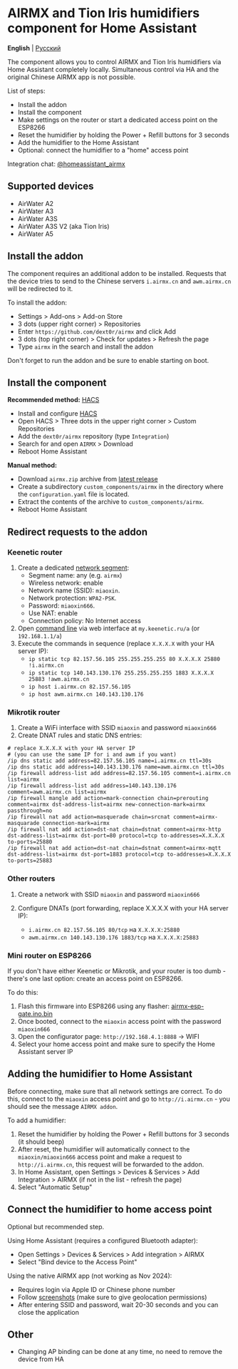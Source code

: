 # AIRMX and Tion Iris humidifiers component for Home Assistant

**English** | [Русский](./README.ru.md)

The component allows you to control AIRMX and Tion Iris humidifiers via Home Assistant completely locally. Simultaneous control via HA and the original Chinese AIRMX app is not possible.

List of steps:

* Install the addon
* Install the component
* Make settings on the router or start a dedicated access point on the ESP8266
* Reset the humidifier by holding the Power + Refill buttons for 3 seconds
* Add the humidifier to the Home Assistant
* Optional: connect the humidifier to a "home" access point

Integration chat: [@homeassistant_airmx](https://t.me/homeassistant_airmx)

## Supported devices

* AirWater A2
* AirWater A3
* AirWater A3S
* AirWater A3S V2 (aka Tion Iris)
* AirWater A5

## Install the addon

The component requires an additional addon to be installed. Requests that the device tries to send to the Chinese servers `i.airmx.cn` and `awm.airmx.cn` will be redirected to it.

To install the addon:

* Settings > Add-ons > Add-on Store
* 3 dots (upper right corner) > Repositories
* Enter `https://github.com/dext0r/airmx` and click Add
* 3 dots (top right corner) > Check for updates > Refresh the page
* Type `airmx` in the search and install the addon

Don't forget to run the addon and be sure to enable starting on boot.

## Install the component

**Recommended method:** [HACS](https://hacs.xyz/)

* Install and configure [HACS](https://hacs.xyz/docs/use/#getting-started-with-hacs)
* Open HACS > Three dots in the upper right corner > Custom Repositories
* Add the `dext0r/airmx` repository (type `Integration`)
* Search for and open `AIRMX` > Download
* Reboot Home Assistant

**Manual method:**

* Download `airmx.zip` archive from [latest release](https://github.com/dext0r/airmx/releases/latest)
* Create a subdirectory `custom_components/airmx` in the directory where the `configuration.yaml` file is located.
* Extract the contents of the archive to `custom_components/airmx`.
* Reboot Home Assistant

## Redirect requests to the addon

### Keenetic router

1. Create a dedicated [network segment](https://help.keenetic.com/hc/en/articles/360005236300):
   * Segment name: any (e.g. `airmx`)
   * Wireless network: enable
   * Network name (SSID): `miaoxin`.
   * Network protection: `WPA2-PSK`.
   * Password: `miaoxin666`.
   * Use NAT: enable
   * Connection policy: No Internet access
2. Open [command line](https://help.keenetic.com/hc/en/articles/213965889) via web interface at `my.keenetic.ru/a` (or `192.168.1.1/a`)
3. Execute the commands in sequence (replace `X.X.X.X` with your HA server IP):
   * `ip static tcp 82.157.56.105 255.255.255.255 80 X.X.X.X 25880 !i.airmx.cn`
   * `ip static tcp 140.143.130.176 255.255.255.255 1883 X.X.X.X 25883 !awm.airmx.cn`
   * `ip host i.airmx.cn 82.157.56.105`
   * `ip host awm.airmx.cn 140.143.130.176`

### Mikrotik router

1. Create a WiFi interface with SSID `miaoxin` and password `miaoxin666`
2. Create DNAT rules and static DNS entries:

```text
# replace X.X.X.X with your HA server IP
# (you can use the same IP for i and awm if you want)
/ip dns static add address=82.157.56.105 name=i.airmx.cn ttl=30s
/ip dns static add address=140.143.130.176 name=awm.airmx.cn ttl=30s
/ip firewall address-list add address=82.157.56.105 comment=i.airmx.cn list=airmx
/ip firewall address-list add address=140.143.130.176 comment=awm.airmx.cn list=airmx
/ip firewall mangle add action=mark-connection chain=prerouting comment=airmx dst-address-list=airmx new-connection-mark=airmx passthrough=no
/ip firewall nat add action=masquerade chain=srcnat comment=airmx-masquarade connection-mark=airmx
/ip firewall nat add action=dst-nat chain=dstnat comment=airmx-http dst-address-list=airmx dst-port=80 protocol=tcp to-addresses=X.X.X.X to-ports=25880
/ip firewall nat add action=dst-nat chain=dstnat comment=airmx-mqtt dst-address-list=airmx dst-port=1883 protocol=tcp to-addresses=X.X.X.X to-ports=25883
```

### Other routers

1. Create a network with SSID `miaoxin` and password `miaoxin666`
2. Configure DNATs (port forwarding, replace X.X.X.X with your HA server IP):

   * `i.airmx.cn 82.157.56.105 80/tcp` на `X.X.X.X:25880`
   * `awm.airmx.cn 140.143.130.176 1883/tcp` на `X.X.X.X:25883`

### Mini router on ESP8266

If you don't have either Keenetic or Mikrotik, and your router is too dumb - there's one last option: create an access point on ESP8266.

To do this:

1. Flash this firmware into ESP8266 using any flasher: [airmx-esp-gate.ino.bin](https://github.com/dext0r/airmx/raw/main/airmx-esp-gate/build/esp8266.esp8266.nodemcu/airmx-esp-gate.ino.bin)
2. Once booted, connect to the `miaoxin` access point with the password `miaoxin666`
3. Open the configurator page: `http://192.168.4.1:8888` -> WIFI
4. Select your home access point and make sure to specify the Home Assistant server IP

## Adding the humidifier to Home Assistant

Before connecting, make sure that all network settings are correct. To do this, connect to the `miaoxin` access point and go to `http://i.airmx.cn` - you should see the message `AIRMX addon`.

To add a humidifier:

1. Reset the humidifier by holding the Power + Refill buttons for 3 seconds (it should beep)
2. After reset, the humidifier will automatically connect to the `miaoxin/miaoxin666` access point and make a request to `http://i.airmx.cn`, this request will be forwarded to the addon.
3. In Home Assistant, open Settings > Devices & Services > Add Integration > AIRMX (if not in the list - refresh the page)
4. Select "Automatic Setup"

## Connect the humidifier to home access point

Optional but recommended step.

Using Home Assistant (requires a configured Bluetooth adapter):

* Open Settings > Devices & Services > Add integration > AIRMX
* Select "Bind device to the Access Point"

Using the native AIRMX app (not working as Nov 2024):

* Requires login via Apple ID or Chinese phone number
* Follow [screenshots](./images/ios) (make sure to give geolocation permissions)
* After entering SSID and password, wait 20-30 seconds and you can close the application

## Other

* Changing AP binding can be done at any time, no need to remove the device from HA

